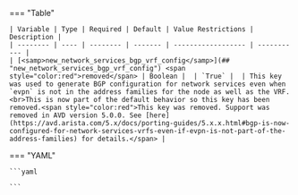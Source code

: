 <!--
  ~ Copyright (c) 2025 Arista Networks, Inc.
  ~ Use of this source code is governed by the Apache License 2.0
  ~ that can be found in the LICENSE file.
  -->
=== "Table"

    | Variable | Type | Required | Default | Value Restrictions | Description |
    | -------- | ---- | -------- | ------- | ------------------ | ----------- |
    | [<samp>new_network_services_bgp_vrf_config</samp>](## "new_network_services_bgp_vrf_config") <span style="color:red">removed</span> | Boolean |  | `True` |  | This key was used to generate BGP configuration for network services even when `evpn` is not in the address families for the node as well as the VRF.<br>This is now part of the default behavior so this key has been removed.<span style="color:red">This key was removed. Support was removed in AVD version 5.0.0. See [here](https://avd.arista.com/5.x/docs/porting-guides/5.x.x.html#bgp-is-now-configured-for-network-services-vrfs-even-if-evpn-is-not-part-of-the-address-families) for details.</span> |

=== "YAML"

    ```yaml

    ```
